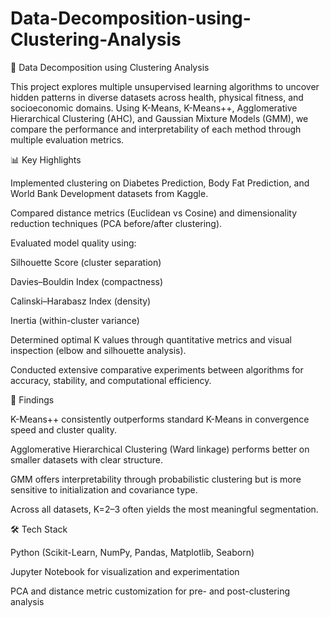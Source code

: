# Data-Decomposition-using-Clustering-Analysis
🧠 Data Decomposition using Clustering Analysis

This project explores multiple unsupervised learning algorithms to uncover hidden patterns in diverse datasets across health, physical fitness, and socioeconomic domains. Using K-Means, K-Means++, Agglomerative Hierarchical Clustering (AHC), and Gaussian Mixture Models (GMM), we compare the performance and interpretability of each method through multiple evaluation metrics.

📊 Key Highlights

Implemented clustering on Diabetes Prediction, Body Fat Prediction, and World Bank Development datasets from Kaggle.

Compared distance metrics (Euclidean vs Cosine) and dimensionality reduction techniques (PCA before/after clustering).

Evaluated model quality using:

Silhouette Score (cluster separation)

Davies–Bouldin Index (compactness)

Calinski–Harabasz Index (density)

Inertia (within-cluster variance)

Determined optimal K values through quantitative metrics and visual inspection (elbow and silhouette analysis).

Conducted extensive comparative experiments between algorithms for accuracy, stability, and computational efficiency.

🧩 Findings

K-Means++ consistently outperforms standard K-Means in convergence speed and cluster quality.

Agglomerative Hierarchical Clustering (Ward linkage) performs better on smaller datasets with clear structure.

GMM offers interpretability through probabilistic clustering but is more sensitive to initialization and covariance type.

Across all datasets, K=2–3 often yields the most meaningful segmentation.

🛠️ Tech Stack

Python (Scikit-Learn, NumPy, Pandas, Matplotlib, Seaborn)

Jupyter Notebook for visualization and experimentation

PCA and distance metric customization for pre- and post-clustering analysis
